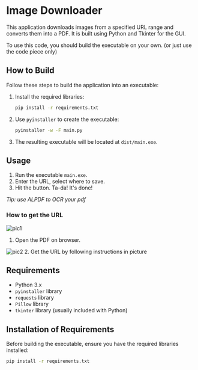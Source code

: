 # Image Downloader

This application downloads images from a specified URL range and converts them into a PDF. It is built using Python and Tkinter for the GUI.

To use this code, you should build the executable on your own. (or just use the code piece only)

## How to Build

Follow these steps to build the application into an executable:

1. Install the required libraries:

   ```sh
   pip install -r requirements.txt
   ```

2. Use `pyinstaller` to create the executable:

   ```sh
   pyinstaller -w -F main.py
   ```

3. The resulting executable will be located at `dist/main.exe`.

## Usage

1. Run the executable `main.exe`.
2. Enter the URL, select where to save.
3. Hit the button. Ta-da! It's done!

*Tip: use ALPDF to OCR your pdf*

### How to get the URL
![pic1](https://github.com/user-attachments/assets/ba70ec21-5dc5-465d-9619-d6cc86f7e88d)
1. Open the PDF on browser.

![pic2](https://github.com/user-attachments/assets/4f734a6e-f1a0-47c8-84a3-76f30c53def3)
2. Get the URL by following instructions in picture

## Requirements

- Python 3.x
- `pyinstaller` library
- `requests` library
- `Pillow` library
- `tkinter` library (usually included with Python)

## Installation of Requirements

Before building the executable, ensure you have the required libraries installed:

```sh
pip install -r requirements.txt
```
